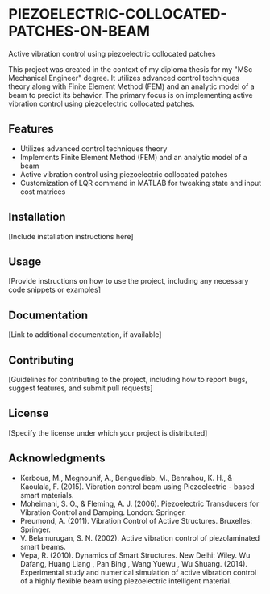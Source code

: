 # PIEZOELECTRIC-COLLOCATED-PATCHES-ON-BEAM

Active vibration control using piezoelectric collocated patches

This project was created in the context of my diploma thesis for my "MSc Mechanical Engineer" degree. It utilizes advanced control techniques theory along with Finite Element Method (FEM) and an analytic model of a beam to predict its behavior. The primary focus is on implementing active vibration control using piezoelectric collocated patches.

## Features

- Utilizes advanced control techniques theory
- Implements Finite Element Method (FEM) and an analytic model of a beam
- Active vibration control using piezoelectric collocated patches
- Customization of LQR command in MATLAB for tweaking state and input cost matrices

## Installation

[Include installation instructions here]

## Usage

[Provide instructions on how to use the project, including any necessary code snippets or examples]

## Documentation

[Link to additional documentation, if available]

## Contributing

[Guidelines for contributing to the project, including how to report bugs, suggest features, and submit pull requests]

## License

[Specify the license under which your project is distributed]

## Acknowledgments
- Kerboua, M., Megnounif, A., Benguediab, M., Benrahou, K. H., & Kaoulala, F. (2015). Vibration control beam using Piezoelectric - based smart materials.
- Moheimani, S. O., & Fleming, A. J. (2006). Piezoelectric Transducers for Vibration Control and Damping. London: Springer.
- Preumond, A. (2011). Vibration Control of Active Structures. Bruxelles: Springer.
- V. Belamurugan, S. N. (2002). Active vibration control of piezolaminated smart beams.
- Vepa, R. (2010). Dynamics of Smart Structures. New Delhi: Wiley. Wu Dafang, Huang Liang , Pan Bing , Wang Yuewu , Wu Shuang. (2014). Experimental study and numerical simulation of active vibration control of a highly flexible beam using piezoelectric intelligent material.
